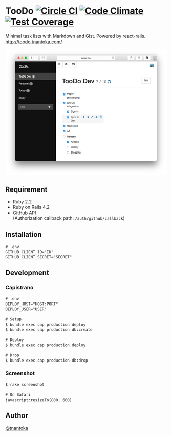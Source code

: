 # TooDo [![Circle CI](https://circleci.com/gh/tnantoka/toodo.svg?style=svg)](https://circleci.com/gh/tnantoka/toodo) [![Code Climate](https://codeclimate.com/github/tnantoka/toodo/badges/gpa.svg)](https://codeclimate.com/github/tnantoka/toodo) [![Test Coverage](https://codeclimate.com/github/tnantoka/toodo/badges/coverage.svg)](https://codeclimate.com/github/tnantoka/toodo/coverage)

Minimal task lists with Markdown and Gist. Powered by react-rails.  
http://toodo.tnantoka.com/

![](app/assets/images/screenshot/2.png)

## Requirement

- Ruby 2.2
- Ruby on Rails 4.2
- GitHub API  
  (Authorization callback path: `/auth/github/callback`)

## Installation

```
# .env
GITHUB_CLIENT_ID="ID"
GITHUB_CLIENT_SECRET="SECRET"
```

## Development

### Capistrano

```
# .env
DEPLOY_HOST="HOST:PORT"
DEPLOY_USER="USER"

# Setup
$ bundle exec cap production deploy
$ bundle exec cap production db:create

# Deploy
$ bundle exec cap production deploy

# Drop
$ bundle exec cap production db:drop
```

### Screenshot

```
$ rake screenshot

# On Safari
javascript:resizeTo(800, 600)
```

## Author

[@tnantoka](https://twitter.com/tnantoka)

